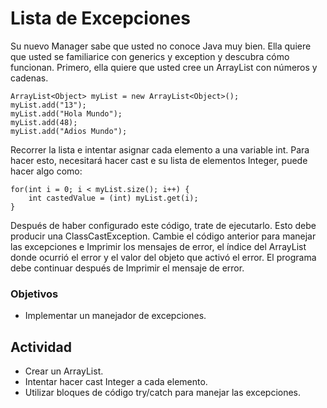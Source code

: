 # Lista de Excepciones

Su nuevo Manager sabe que usted no conoce Java muy bien. Ella quiere que usted se familiarice con generics y exception y descubra cómo funcionan. Primero, ella quiere que usted cree un ArrayList con números y cadenas.

    ArrayList<Object> myList = new ArrayList<Object>();
    myList.add("13");
    myList.add("Hola Mundo");
    myList.add(48);
    myList.add("Adios Mundo");

Recorrer la lista e intentar asignar cada elemento a una variable int. Para hacer esto, necesitará hacer cast e su lista de elementos Integer, puede hacer algo como:

    for(int i = 0; i < myList.size(); i++) {
        int castedValue = (int) myList.get(i);
    }

Después de haber configurado este código, trate de ejecutarlo. Esto debe producir una ClassCastException. Cambie el código anterior para manejar las excepciones e Imprimir los mensajes de error, el índice del ArrayList donde ocurrió el error y el valor del objeto que activó el error. El programa debe continuar después de Imprimir el mensaje de error.

### Objetivos
- Implementar un manejador de excepciones.
## Actividad
- Crear un ArrayList.
- Intentar hacer cast Integer a cada elemento.
- Utilizar bloques de código try/catch para manejar las excepciones.

